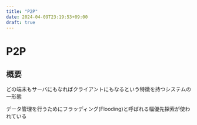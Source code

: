 ```yaml
---
title: "P2P"
date: 2024-04-09T23:19:53+09:00
draft: true
---
```


# P2P

## 概要

どの端末もサーバにもなればクライアントにもなるという特徴を持つシステムの一形態

データ管理を行うためにフラッディング(Flooding)と呼ばれる幅優先探索が使われている
